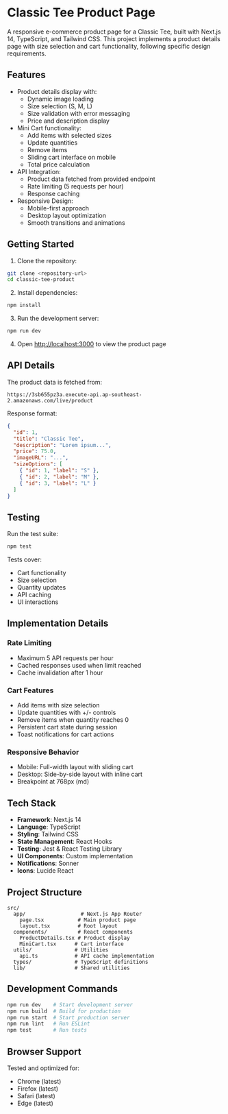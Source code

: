 # Classic Tee Product Page

A responsive e-commerce product page for a Classic Tee, built with Next.js 14, TypeScript, and Tailwind CSS. This project implements a product details page with size selection and cart functionality, following specific design requirements.

## Features

- Product details display with:
  - Dynamic image loading
  - Size selection (S, M, L)
  - Size validation with error messaging
  - Price and description display
- Mini Cart functionality:
  - Add items with selected sizes
  - Update quantities
  - Remove items
  - Sliding cart interface on mobile
  - Total price calculation
- API Integration:
  - Product data fetched from provided endpoint
  - Rate limiting (5 requests per hour)
  - Response caching
- Responsive Design:
  - Mobile-first approach
  - Desktop layout optimization
  - Smooth transitions and animations

## Getting Started

1. Clone the repository:

```bash
git clone <repository-url>
cd classic-tee-product
```

2. Install dependencies:

```bash
npm install
```

3. Run the development server:

```bash
npm run dev
```

4. Open [http://localhost:3000](http://localhost:3000) to view the product page

## API Details

The product data is fetched from:

```
https://3sb655pz3a.execute-api.ap-southeast-2.amazonaws.com/live/product
```

Response format:

```json
{
  "id": 1,
  "title": "Classic Tee",
  "description": "Lorem ipsum...",
  "price": 75.0,
  "imageURL": "...",
  "sizeOptions": [
    { "id": 1, "label": "S" },
    { "id": 2, "label": "M" },
    { "id": 3, "label": "L" }
  ]
}
```

## Testing

Run the test suite:

```bash
npm test
```

Tests cover:

- Cart functionality
- Size selection
- Quantity updates
- API caching
- UI interactions

## Implementation Details

### Rate Limiting

- Maximum 5 API requests per hour
- Cached responses used when limit reached
- Cache invalidation after 1 hour

### Cart Features

- Add items with size selection
- Update quantities with +/- controls
- Remove items when quantity reaches 0
- Persistent cart state during session
- Toast notifications for cart actions

### Responsive Behavior

- Mobile: Full-width layout with sliding cart
- Desktop: Side-by-side layout with inline cart
- Breakpoint at 768px (md)

## Tech Stack

- **Framework**: Next.js 14
- **Language**: TypeScript
- **Styling**: Tailwind CSS
- **State Management**: React Hooks
- **Testing**: Jest & React Testing Library
- **UI Components**: Custom implementation
- **Notifications**: Sonner
- **Icons**: Lucide React

## Project Structure

```
src/
  app/                  # Next.js App Router
    page.tsx           # Main product page
    layout.tsx         # Root layout
  components/          # React components
    ProductDetails.tsx # Product display
    MiniCart.tsx      # Cart interface
  utils/              # Utilities
    api.ts            # API cache implementation
  types/              # TypeScript definitions
  lib/                # Shared utilities
```

## Development Commands

```bash
npm run dev    # Start development server
npm run build  # Build for production
npm run start  # Start production server
npm run lint   # Run ESLint
npm test       # Run tests
```

## Browser Support

Tested and optimized for:

- Chrome (latest)
- Firefox (latest)
- Safari (latest)
- Edge (latest)
